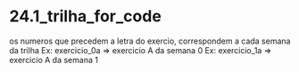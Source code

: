 # 24.1_trilha_for_code

os numeros que precedem a letra do exercio, correspondem a cada semana da trilha
Ex: exercicio_0a => exercicio A da semana 0
Ex: exercicio_1a => exercicio A da semana 1